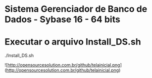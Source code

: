 # Sistema Gerenciador de Banco de Dados - Sybase 16 - 64 bits

# Executar o arquivo Install_DS.sh
./Install_DS.sh

![http://opensourcesolution.com.br/github/telainicial.png] (http://opensourcesolution.com.br/github/telainicial.png)
